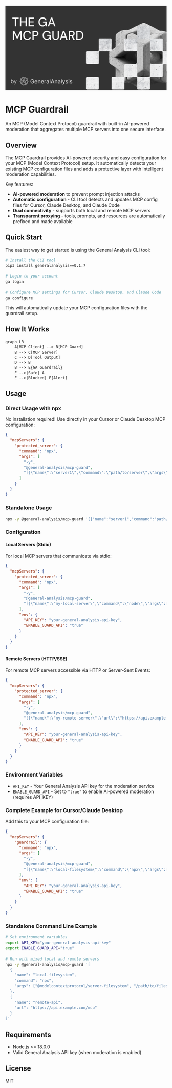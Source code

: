 ![MCP Guardrail](image.png)

# MCP Guardrail

An MCP (Model Context Protocol) guardrail with built-in AI-powered moderation that aggregates multiple MCP servers into one secure interface.

## Overview

The MCP Guardrail provides AI-powered security and easy configuration for your MCP (Model Context Protocol) setup. It automatically detects your existing MCP configuration files and adds a protective layer with intelligent moderation capabilities.

Key features:

- **AI-powered moderation** to prevent prompt injection attacks
- **Automatic configuration** - CLI tool detects and updates MCP config files for Cursor, Claude Desktop, and Claude Code
- **Dual connectivity** - supports both local and remote MCP servers
- **Transparent proxying** - tools, prompts, and resources are automatically prefixed and made available

## Quick Start

The easiest way to get started is using the General Analysis CLI tool:

```bash
# Install the CLI tool
pip3 install generalanalysis==0.1.7

# Login to your account
ga login

# Configure MCP settings for Cursor, Claude Desktop, and Claude Code
ga configure
```

This will automatically update your MCP configuration files with the guardrail setup.

## How It Works

```mermaid
graph LR
    A[MCP Client] --> B[MCP Guard]
    B --> C[MCP Server]
    C --> D[Tool Output]
    D --> B
    B --> E{GA Guardrail}
    E -->|Safe| A
    E -->|Blocked| F[Alert]
```

## Usage

### Direct Usage with npx

No installation required! Use directly in your Cursor or Claude Desktop MCP configuration:

```json
{
  "mcpServers": {
    "protected_server": {
      "command": "npx",
      "args": [
        "-y",
        "@general-analysis/mcp-guard",
        "[{\"name\":\"server1\",\"command\":\"path/to/server\",\"args\":[\"arg1\"]}]"
      ]
    }
  }
}
```

### Standalone Usage

```bash
npx -y @general-analysis/mcp-guard '[{"name":"server1","command":"path/to/server","args":["arg1"]}]'
```

### Configuration

#### Local Servers (Stdio)

For local MCP servers that communicate via stdio:

```json
{
  "mcpServers": {
    "protected_server": {
      "command": "npx",
      "args": [
        "-y",
        "@general-analysis/mcp-guard",
        "[{\"name\":\"my-local-server\",\"command\":\"node\",\"args\":[\"path/to/server.js\"]}]"
      ],
      "env": {
        "API_KEY": "your-general-analysis-api-key",
        "ENABLE_GUARD_API": "true"
      }
    }
  }
}
```

#### Remote Servers (HTTP/SSE)

For remote MCP servers accessible via HTTP or Server-Sent Events:

```json
{
  "mcpServers": {
    "protected_server": {
      "command": "npx",
      "args": [
        "-y",
        "@general-analysis/mcp-guard",
        "[{\"name\":\"my-remote-server\",\"url\":\"https://api.example.com/mcp\"}]"
      ],
      "env": {
        "API_KEY": "your-general-analysis-api-key",
        "ENABLE_GUARD_API": "true"
      }
    }
  }
}
```

### Environment Variables

- `API_KEY` - Your General Analysis API key for the moderation service
- `ENABLE_GUARD_API` - Set to `"true"` to enable AI-powered moderation (requires API_KEY)

### Complete Example for Cursor/Claude Desktop

Add this to your MCP configuration file:

```json
{
  "mcpServers": {
    "guardrail": {
      "command": "npx",
      "args": [
        "-y",
        "@general-analysis/mcp-guard",
        "[{\"name\":\"local-filesystem\",\"command\":\"npx\",\"args\":[\"@modelcontextprotocol/server-filesystem\",\"/path/to/files\"]},{\"name\":\"remote-api\",\"url\":\"https://api.example.com/mcp\"}]"
      ],
      "env": {
        "API_KEY": "your-general-analysis-api-key",
        "ENABLE_GUARD_API": "true"
      }
    }
  }
}
```

### Standalone Command Line Example

```bash
# Set environment variables
export API_KEY="your-general-analysis-api-key"
export ENABLE_GUARD_API="true"

# Run with mixed local and remote servers
npx -y @general-analysis/mcp-guard '[
  {
    "name": "local-filesystem",
    "command": "npx",
    "args": ["@modelcontextprotocol/server-filesystem", "/path/to/files"]
  },
  {
    "name": "remote-api",
    "url": "https://api.example.com/mcp"
  }
]'
```


## Requirements

- Node.js >= 18.0.0
- Valid General Analysis API key (when moderation is enabled)

## License

MIT
